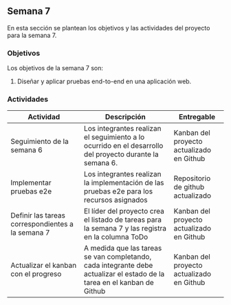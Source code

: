 ## Semana 7

En esta sección se plantean los objetivos y las actividades del proyecto para la semana 7.

### Objetivos

Los objetivos de la semana 7 son:

1. Diseñar y aplicar pruebas end-to-end en una aplicación web.

### Actividades

| Actividad                                         | Descripción                                                                                                              | Entregable                                |
| ------------------------------------------------- | ------------------------------------------------------------------------------------------------------------------------ | ----------------------------------------- |
| Seguimiento de la semana 6                        | Los integrantes realizan el seguimiento a lo ocurrido en el desarrollo del proyecto durante la semana 6.                 | Kanban del proyecto actualizado en Github |
| Implementar pruebas e2e                           | Los integrantes realizan la implementación de las pruebas e2e para los recursos asignados                                | Repositorio de github actualizado         |
| Definir las tareas correspondientes a la semana 7 | El líder del proyecto crea el listado de tareas para la semana 7 y las registra en la columna ToDo                       | Kanban del proyecto actualizado en Github |
| Actualizar el kanban con el progreso              | A medida que las tareas se van completando, cada integrante debe actualizar el estado de la tarea en el kanban de Github | Kanban del proyecto actualizado en Github |
